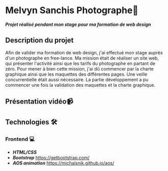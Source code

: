 # Melvyn Sanchis Photographe📸

***Projet réalisé pendant mon stage pour ma formation de web design***

## Description du projet 

Afin de valider ma formation de web design, j'ai effectué mon stage auprès d'un photographe en free-lance.
Ma mission était de réaliser un site web, qui présenter l'activité ainsi que les tarifs du photographe en partant de zéro.
Pour mener à bien cette mission, j'ai dû commencer par la charte graphique ainsi que les maquettes des différentes pages.
Une veille concurrentielle était aussi nécessaire.
La partie développement a pu commencer une fois la validation des maquettes et la charte graphique.

## Présentation vidéo📹



## Technologies 🛠

  ### Frontend 💻
  
  - ***HTML/CSS***
  - ***Bootstrap*** https://getbootstrap.com/
  - ***AOS animation*** https://michalsnik.github.io/aos/
